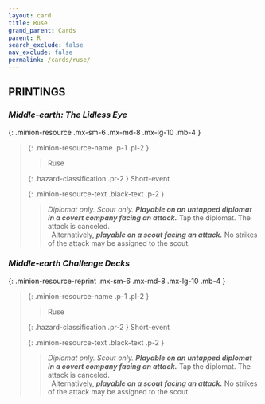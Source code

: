 ```yaml
---
layout: card
title: Ruse
grand_parent: Cards
parent: R
search_exclude: false
nav_exclude: false
permalink: /cards/ruse/
---
```


## PRINTINGS


### _Middle-earth: The Lidless Eye_

{: .minion-resource .mx-sm-6 .mx-md-8 .mx-lg-10 .mb-4 }
> {: .minion-resource-name .p-1 .pl-2 }
> > <div class="hazard-mp"></div>
> > <div class="card-name">Ruse</div>
>
> {: .hazard-classification .pr-2 }
> Short-event
>
> {: .minion-resource-text .black-text .p-2 }
> > _Diplomat only._ _Scout only._ ***Playable on an untapped diplomat in a covert company facing an attack.*** Tap the diplomat. The attack is canceled. <br>&ensp;Alternatively, ***playable on a scout facing an attack.*** No strikes of the attack may be assigned to the scout. 
> 

### _Middle-earth Challenge Decks_

{: .minion-resource-reprint .mx-sm-6 .mx-md-8 .mx-lg-10 .mb-4 }
> {: .minion-resource-name .p-1 .pl-2 }
> > <div class="hazard-mp"></div>
> > <div class="card-name">Ruse</div>
>
> {: .hazard-classification .pr-2 }
> Short-event
>
> {: .minion-resource-text .black-text .p-2 }
> > _Diplomat only._ _Scout only._ ***Playable on an untapped diplomat in a covert company facing an attack.*** Tap the diplomat. The attack is canceled. <br>&ensp;Alternatively, ***playable on a scout facing an attack.*** No strikes of the attack may be assigned to the scout. 
> 
